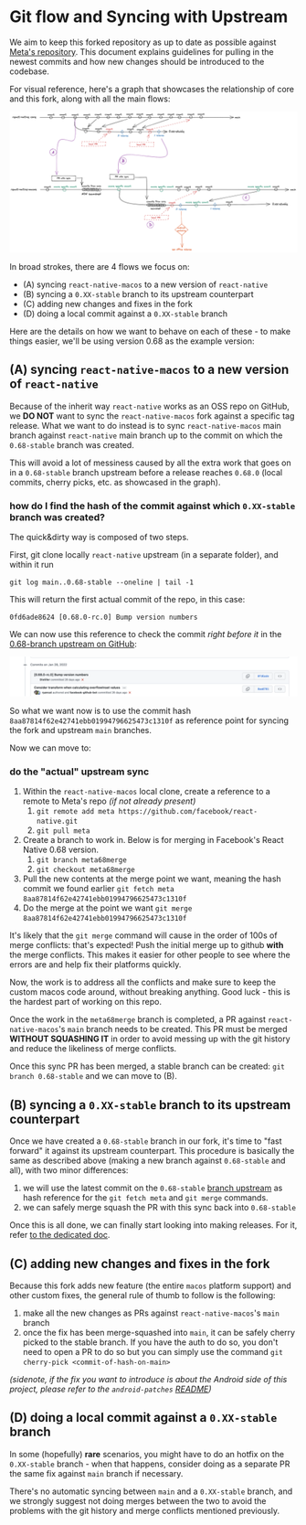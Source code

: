 
# Git flow and Syncing with Upstream

We aim to keep this forked repository as up to date as possible against [Meta's repository](https://github.com/facebook/react-native). This document explains guidelines for pulling in the newest commits and how new changes should be introduced to the codebase.

For visual reference, here's a graph that showcases the relationship of core and this fork, along with all the main flows:

![React Native macos git flow](./graphs/RNmacosGITFLOW.png "React Native macos git flow")

In broad strokes, there are 4 flows we focus on:

* (A) syncing `react-native-macos` to a new version of `react-native`
* (B) syncing a `0.XX-stable` branch to its upstream counterpart
* (C) adding new changes and fixes in the fork
* (D) doing a local commit against a `0.XX-stable` branch

Here are the details on how we want to behave on each of these - to make things easier, we'll be using version 0.68 as the example version:

## (A) syncing `react-native-macos` to a new version of `react-native`

Because of the inherit way `react-native` works as an OSS repo on GitHub, we **DO NOT** want to sync the `react-native-macos` fork against a specific tag release.
What we want to do instead is to sync `react-native-macos` main branch against `react-native` main branch up to the commit on which the `0.68-stable` branch was created.

This will avoid a lot of messiness caused by all the extra work that goes on in a `0.68-stable` branch upstream before a release reaches `0.68.0` (local commits, cherry picks, etc. as showcased in the graph).

### how do I find the hash of the commit against which `0.XX-stable` branch was created?

The quick&dirty way is composed of two steps.

First, git clone locally `react-native` upstream (in a separate folder), and within it run
```
git log main..0.68-stable --oneline | tail -1
```
This will return the first actual commit of the repo, in this case:
```
0fd6ade8624 [0.68.0-rc.0] Bump version numbers
```

We can now use this reference to check the commit *right before it* in the [0.68-branch upstream on GitHub](https://github.com/facebook/react-native/tree/0.68-stable):

![git history for upstream 68](./graphs/git-history-example.png "git history for upstream 68")

So what we want now is to use the commit hash `8aa87814f62e42741ebb01994796625473c1310f` as reference point for syncing the fork and upstream `main` branches.

Now we can move to:

### do the "actual" upstream sync

1. Within the `react-native-macos` local clone, create a reference to a remote to Meta's repo *(if not already present)*
    1. `git remote add meta https://github.com/facebook/react-native.git`
    2. `git pull meta`
2. Create a branch to work in. Below is for merging in Facebook's React Native 0.68 version.
    1. `git branch meta68merge`
    2. `git checkout meta68merge`
3. Pull the new contents at the merge point we want, meaning the hash commit we found earlier `git fetch meta 8aa87814f62e42741ebb01994796625473c1310f`
4. Do the merge at the point we want `git merge 8aa87814f62e42741ebb01994796625473c1310f`

It's likely that the `git merge` command will cause in the order of 100s of merge conflicts: that's expected! Push the initial merge up to github **with** the merge conflicts. This makes it easier for other people to see where the errors are and help fix their platforms quickly.

Now, the work is to address all the conflicts and make sure to keep the custom macos code around, without breaking anything. Good luck - this is the hardest part of working on this repo.

Once the work in the `meta68merge` branch is completed, a PR against `react-native-macos`'s `main` branch needs to be created. This PR must be merged **WITHOUT SQUASHING IT** in order to avoid messing up with the git history and reduce the likeliness of merge conflicts.

Once this sync PR has been merged, a stable branch can be created: `git branch 0.68-stable` and we can move to (B).

## (B) syncing a `0.XX-stable` branch to its upstream counterpart

Once we have created a `0.68-stable` branch in our fork, it's time to "fast forward" it against its upstream counterpart. This procedure is basically the same as described above (making a new branch against `0.68-stable` and all), with two minor differences:

1. we will use the latest commit on the `0.68-stable` [branch upstream](https://github.com/facebook/react-native/commits/0.68-stable) as hash reference for the `git fetch meta` and `git merge` commands.
2. we can safely merge squash the PR with this sync back into `0.68-stable`

Once this is all done, we can finally start looking into making releases. For it, refer [to the dedicated doc](./Releases.md).

## (C) adding new changes and fixes in the fork

Because this fork adds new feature (the entire `macos` platform support) and other custom fixes, the general rule of thumb to follow is the following:

1. make all the new changes as PRs against `react-native-macos`'s `main` branch
2. once the fix has been merge-squashed into `main`, it can be safely cherry picked to the stable branch. If you have the auth to do so, you don't need to open a PR to do so but you can simply use the command `git cherry-pick <commit-of-hash-on-main>`

*(sidenote, if the fix you want to introduce is about the Android side of this project, please refer to the `android-patches` [README](./../android-patches/README.md))*

## (D) doing a local commit against a `0.XX-stable` branch

In some (hopefully) **rare** scenarios, you might have to do an hotfix on the `0.XX-stable` branch - when that happens, consider doing as a separate PR the same fix against `main` branch if necessary.

There's no automatic syncing between `main` and a `0.XX-stable` branch, and we strongly suggest not doing merges between the two to avoid the problems with the git history and merge conflicts mentioned previously.
